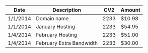 | Date     |              Description | CV2  | Amount |
|----------|--------------------------|------|--------|
| 1/1/2014 |              Domain name | 2233 | $10.98 |
| 1/1/2014 |          January Hosting | 2233 | $54.95 |
| 1/4/2014 |         February Hosting | 2233 | $51.00 |
| 1/4/2014 | February Extra Bandwidth | 2233 | $30.00 |
